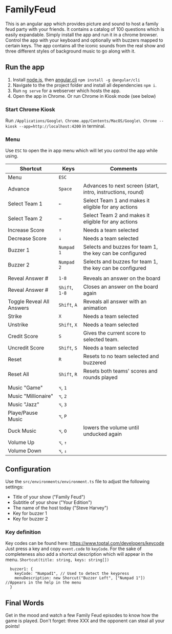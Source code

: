 # FamilyFeud
This is an angular app which provides picture and sound to host a family feud party with your friends.
It contains a catalog of 100 questions which is easily expandable. Simply install the app and run it in a chrome browser.
Control the app with your keyboard and optionally with buzzers mapped to certain keys. 
The app contains all the iconic sounds from the real show and three different styles of background music to go along with it.

## Run the app
1. Install [node.js](https://nodejs.org/en/), then [angular.cli](https://angular.io/cli) `npm install -g @angular/cli`
2. Navigate to the the project folder and install all dependencies `npm i`.
3. Run `ng serve` for a webserver which hosts the app.
4. Open the app in Chrome. Or run Chrome in Kiosk mode (see below)

### Start Chrome Kiosk
Run `/Applications/Google\ Chrome.app/Contents/MacOS/Google\ Chrome --kiosk --app=http://localhost:4200` in terminal.

### Menu
Use `ESC` to open the in app menu which will let you control the app while using.

| Shortcut                  | Keys            | Comments                                                       |
| ------------------------- | --------------- | -------------------------------------------------------------- |
| Menu                      | `ESC`           |                                                                |
| Advance                   | `Space`         | Advances to next screen (start, intro, instructions, round)    |
| Select Team 1             | `←`             | Select Team 1 and makes it eligible for any actions            |
| Select Team 2             | `→`             | Select Team 2 and makes it eligible for any actions            |
| Increase Score            | `↑`             | Needs a team selected                                          |
| Decrease Score            | `↓`             | Needs a team selected                                          |
| Buzzer 1                  | `Numpad 1`      | Selects and buzzes for team 1, the key can be configured       |
| Buzzer 2                  | `Numpad 2`      | Selects and buzzes for team 1, the key can be configured       |
|                           |                 |                                                                |
| Reveal Answer #           | `1-8`           | Reveals an answer on the board                                 |
| Reveal Answer #           | `Shift`, `1-8`  | Closes an answer on the board again                            |
| Toggle Reveal All Answers | `Shift`, `A`    | Reveals all answer with an animation                           |
| Strike                    | `X`             | Needs a team selected                                          |
| Unstrike                  | `Shift`, `X`    | Needs a team selected                                          |
| Credit Score              | `S`             | Gives the current score to selected team.                      |
| Uncredit Score            | `Shift`, `S`    | Needs a team selected                                          |
| Reset                     | `R`             | Resets to no team selected and buzzered                        |
| Reset All                 | `Shift`, `R`    | Resets both teams' scores and rounds played                    |
|                           |                 |                                                                |
| Music "Game"              | `⌥`, `1`        |                                                                |
| Music "Millionaire"       | `⌥`, `2`        |                                                                |
| Music "Jazz"              | `⌥`, `3`        |                                                                |
| Playe/Pause Music         | `⌥`, `P`        |                                                                |
| Duck Music                | `⌥`, `O`        | lowers the volume until unducked again                         |
| Volume Up                 | `⌥`, `↑`        |                                                                |
| Volume Down               | `⌥`, `↓`        |                                                                |


## Configuration
Use the `src/environments/environment.ts` file to adjust the following settings:
* Title of your show ("Family Feud")
* Subtitle of your show ("Your Edition")
* The name of the host today ("Steve Harvey")
* Key for buzzer 1
* Key for buzzer 2

### Key definition
Key codes can be found here:
https://www.toptal.com/developers/keycode 
Just press a key and copy `event.code` to `keyCode`.
For the sake of completeness also add a shortcut description which will appear in the menu.
`Shortcut(title: string, keys: string[])`

```
  buzzer1: {
    keyCode: "Numpad1", // Used to detect the keypress
    menuDescription: new Shorcut("Buzzer Left", ["Numpad 1"]) //Appears in the help in the menu
  }
```

## Final Words
Get in the mood and watch a few Family Feud episodes to know how the game is played.
Don't forget: three XXX and the opponent can steal all your points!
